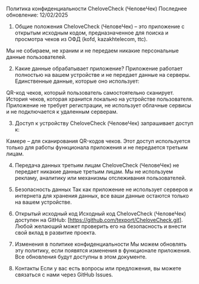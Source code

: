 Политика конфиденциальности CheloveCheck (ЧеловеЧек)
Последнее обновление: 12/02/2025

1. Общие положения
CheloveCheck (ЧеловеЧек) – это приложение с открытым исходным кодом, предназначенное для поиска и просмотра чеков из ОФД (kofd, kazakhtelecom, ttc).

Мы не собираем, не храним и не передаем никакие персональные данные пользователей.

2. Какие данные обрабатывает приложение?
Приложение работает полностью на вашем устройстве и не передает данные на серверы. Единственные данные, которые оно использует:

QR-код чеков, который пользователь самостоятельно сканирует.
История чеков, которая хранится локально на устройстве пользователя.
Приложение не требует регистрации, не использует облачные сервисы и не подключается к удаленным серверам.

3. Доступ к устройству
CheloveCheck (ЧеловеЧек) запрашивает доступ к:

Камере – для сканирования QR-кодов чеков.
Этот доступ используется только для работы функционала приложения и не передается третьим лицам.

4. Передача данных третьим лицам
CheloveCheck (ЧеловеЧек) не передает никакие данные третьим лицам.
Мы не используем рекламу, аналитику или механизмы отслеживания пользователей.

5. Безопасность данных
Так как приложение не использует серверов и интернета для хранения данных, все ваши данные остаются только на вашем устройстве.

6. Открытый исходный код
Исходный код CheloveCheck (ЧеловеЧек) доступен на GitHub: [https://github.com/texport/CheloveCheck.git].
Любой желающий может проверить его на безопасность и внести свой вклад в развитие проекта.

7. Изменения в политике конфиденциальности
Мы можем обновлять эту политику, если появятся изменения в функционале приложения. Все обновления будут доступны в этом документе.

8. Контакты
Если у вас есть вопросы или предложения, вы можете связаться с нами через GitHub Issues.
